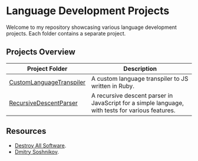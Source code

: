 # Language Development Projects

Welcome to my repository showcasing various language development projects. Each folder contains a separate project.

## Projects Overview
| Project Folder                    | Description                                                                 |
|------------------------------------|-----------------------------------------------------------------------------|
| [CustomLanguageTranspiler](01_CustomLanguageTranspiler) | A custom language transpiler to JS written in Ruby. |
| [RecursiveDescentParser](02_RecursiveDescentParser)   | A recursive descent parser in JavaScript for a simple language, with tests for various features. |

## Resources

- [Destroy All Software](https://www.destroyallsoftware.com).
- [Dmitry Soshnikov](http://dmitrysoshnikov.com/).

